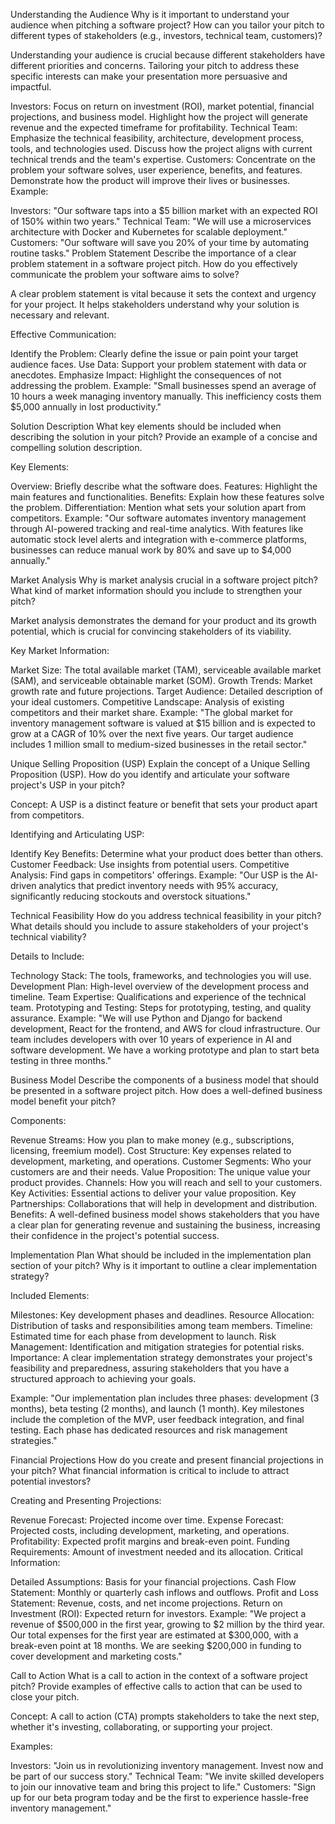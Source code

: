 Understanding the Audience
Why is it important to understand your audience when pitching a software project? How can you tailor your pitch to different types of stakeholders (e.g., investors, technical team, customers)?

Understanding your audience is crucial because different stakeholders have different priorities and concerns. Tailoring your pitch to address these specific interests can make your presentation more persuasive and impactful.

Investors: Focus on return on investment (ROI), market potential, financial projections, and business model. Highlight how the project will generate revenue and the expected timeframe for profitability.
Technical Team: Emphasize the technical feasibility, architecture, development process, tools, and technologies used. Discuss how the project aligns with current technical trends and the team's expertise.
Customers: Concentrate on the problem your software solves, user experience, benefits, and features. Demonstrate how the product will improve their lives or businesses.
Example:

Investors: "Our software taps into a $5 billion market with an expected ROI of 150% within two years."
Technical Team: "We will use a microservices architecture with Docker and Kubernetes for scalable deployment."
Customers: "Our software will save you 20% of your time by automating routine tasks."
Problem Statement
Describe the importance of a clear problem statement in a software project pitch. How do you effectively communicate the problem your software aims to solve?

A clear problem statement is vital because it sets the context and urgency for your project. It helps stakeholders understand why your solution is necessary and relevant.

Effective Communication:

Identify the Problem: Clearly define the issue or pain point your target audience faces.
Use Data: Support your problem statement with data or anecdotes.
Emphasize Impact: Highlight the consequences of not addressing the problem.
Example:
"Small businesses spend an average of 10 hours a week managing inventory manually. This inefficiency costs them $5,000 annually in lost productivity."

Solution Description
What key elements should be included when describing the solution in your pitch? Provide an example of a concise and compelling solution description.

Key Elements:

Overview: Briefly describe what the software does.
Features: Highlight the main features and functionalities.
Benefits: Explain how these features solve the problem.
Differentiation: Mention what sets your solution apart from competitors.
Example:
"Our software automates inventory management through AI-powered tracking and real-time analytics. With features like automatic stock level alerts and integration with e-commerce platforms, businesses can reduce manual work by 80% and save up to $4,000 annually."

Market Analysis
Why is market analysis crucial in a software project pitch? What kind of market information should you include to strengthen your pitch?

Market analysis demonstrates the demand for your product and its growth potential, which is crucial for convincing stakeholders of its viability.

Key Market Information:

Market Size: The total available market (TAM), serviceable available market (SAM), and serviceable obtainable market (SOM).
Growth Trends: Market growth rate and future projections.
Target Audience: Detailed description of your ideal customers.
Competitive Landscape: Analysis of existing competitors and their market share.
Example:
"The global market for inventory management software is valued at $15 billion and is expected to grow at a CAGR of 10% over the next five years. Our target audience includes 1 million small to medium-sized businesses in the retail sector."

Unique Selling Proposition (USP)
Explain the concept of a Unique Selling Proposition (USP). How do you identify and articulate your software project's USP in your pitch?

Concept: A USP is a distinct feature or benefit that sets your product apart from competitors.

Identifying and Articulating USP:

Identify Key Benefits: Determine what your product does better than others.
Customer Feedback: Use insights from potential users.
Competitive Analysis: Find gaps in competitors' offerings.
Example:
"Our USP is the AI-driven analytics that predict inventory needs with 95% accuracy, significantly reducing stockouts and overstock situations."

Technical Feasibility
How do you address technical feasibility in your pitch? What details should you include to assure stakeholders of your project's technical viability?

Details to Include:

Technology Stack: The tools, frameworks, and technologies you will use.
Development Plan: High-level overview of the development process and timeline.
Team Expertise: Qualifications and experience of the technical team.
Prototyping and Testing: Steps for prototyping, testing, and quality assurance.
Example:
"We will use Python and Django for backend development, React for the frontend, and AWS for cloud infrastructure. Our team includes developers with over 10 years of experience in AI and software development. We have a working prototype and plan to start beta testing in three months."

Business Model
Describe the components of a business model that should be presented in a software project pitch. How does a well-defined business model benefit your pitch?

Components:

Revenue Streams: How you plan to make money (e.g., subscriptions, licensing, freemium model).
Cost Structure: Key expenses related to development, marketing, and operations.
Customer Segments: Who your customers are and their needs.
Value Proposition: The unique value your product provides.
Channels: How you will reach and sell to your customers.
Key Activities: Essential actions to deliver your value proposition.
Key Partnerships: Collaborations that will help in development and distribution.
Benefits: A well-defined business model shows stakeholders that you have a clear plan for generating revenue and sustaining the business, increasing their confidence in the project's potential success.

Implementation Plan
What should be included in the implementation plan section of your pitch? Why is it important to outline a clear implementation strategy?

Included Elements:

Milestones: Key development phases and deadlines.
Resource Allocation: Distribution of tasks and responsibilities among team members.
Timeline: Estimated time for each phase from development to launch.
Risk Management: Identification and mitigation strategies for potential risks.
Importance: A clear implementation strategy demonstrates your project's feasibility and preparedness, assuring stakeholders that you have a structured approach to achieving your goals.

Example:
"Our implementation plan includes three phases: development (3 months), beta testing (2 months), and launch (1 month). Key milestones include the completion of the MVP, user feedback integration, and final testing. Each phase has dedicated resources and risk management strategies."

Financial Projections
How do you create and present financial projections in your pitch? What financial information is critical to include to attract potential investors?

Creating and Presenting Projections:

Revenue Forecast: Projected income over time.
Expense Forecast: Projected costs, including development, marketing, and operations.
Profitability: Expected profit margins and break-even point.
Funding Requirements: Amount of investment needed and its allocation.
Critical Information:

Detailed Assumptions: Basis for your financial projections.
Cash Flow Statement: Monthly or quarterly cash inflows and outflows.
Profit and Loss Statement: Revenue, costs, and net income projections.
Return on Investment (ROI): Expected return for investors.
Example:
"We project a revenue of $500,000 in the first year, growing to $2 million by the third year. Our total expenses for the first year are estimated at $300,000, with a break-even point at 18 months. We are seeking $200,000 in funding to cover development and marketing costs."

Call to Action
What is a call to action in the context of a software project pitch? Provide examples of effective calls to action that can be used to close your pitch.

Concept: A call to action (CTA) prompts stakeholders to take the next step, whether it's investing, collaborating, or supporting your project.

Examples:

Investors: "Join us in revolutionizing inventory management. Invest now and be part of our success story."
Technical Team: "We invite skilled developers to join our innovative team and bring this project to life."
Customers: "Sign up for our beta program today and be the first to experience hassle-free inventory management."

